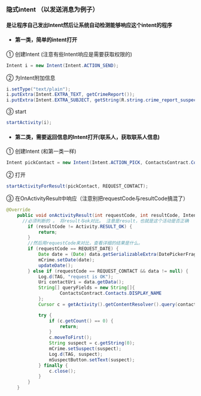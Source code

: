 ### 隐式intent （以发送消息为例子）

 #### 是让程序自己发出Intent然后让系统自动检测能够响应这个intent的程序
 
* #### 第一类，简单的intent打开
 ① 创建Intent  (注意有些Intent响应是需要获取权限的)
 ```java
Intent i = new Intent(Intent.ACTION_SEND);
 ```
 
  ② 为Intent附加信息
  ```java
i.setType("text/plain");
i.putExtra(Intent.EXTRA_TEXT, getCrimeReport());
i.putExtra(Intent.EXTRA_SUBJECT, getString(R.string.crime_report_suspect));
  ```

  ③ start
  ```java
 startActivity(i);
  ```

* #### 第二类，需要返回信息的Intent打开(联系人，获取联系人信息)
① 创建Intent  (和第一类一样)
```java
Intent pickContact = new Intent(Intent.ACTION_PICK, ContactsContract.Contacts.CONTENT_URI);
```
② 打开
```java
startActivityForResult(pickContact, REQUEST_CONTACT);
```
③ 在OnActivityResult中响应（注意别把requestCode与resultCode搞混了）
```java
@Override
    public void onActivityResult(int requestCode, int resultCode, Intent data) {
      //必须判断的 。 将result与ok对比。 注意是result，也就是这个活动是否正确
        if (resultCode != Activity.RESULT_OK) {
            return;
        }
        //然后用requestCode来对比，查看详细的结果是什么。
        if (requestCode == REQUEST_DATE) {
            Date date = (Date) data.getSerializableExtra(DatePickerFragment.EXTRA_DATE);
            mCrime.setDate(date);
            updateDate();
        } else if (requestCode == REQUEST_CONTACT && data != null) {
            Log.d(TAG, "request is OK");
            Uri contactUri = data.getData();
            String[] queryFields = new String[]{
                    ContactsContract.Contacts.DISPLAY_NAME
            };
            Cursor c = getActivity().getContentResolver().query(contactUri, queryFields, null, null, null);

            try {
                if (c.getCount() == 0) {
                    return;
                }
                c.moveToFirst();
                String suspect = c.getString(0);
                mCrime.setSuspect(suspect);
                Log.d(TAG, suspect);
                mSuspectButton.setText(suspect);
            } finally {
                c.close();
            }
        }
    }
```
